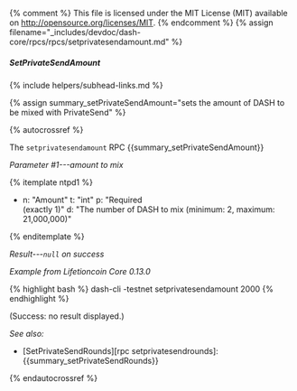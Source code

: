 {% comment %}
This file is licensed under the MIT License (MIT) available on
http://opensource.org/licenses/MIT.
{% endcomment %}
{% assign filename="_includes/devdoc/dash-core/rpcs/rpcs/setprivatesendamount.md" %}

##### SetPrivateSendAmount
{% include helpers/subhead-links.md %}

{% assign summary_setPrivateSendAmount="sets the amount of DASH to be mixed with PrivateSend" %}

<!-- __ -->

{% autocrossref %}

The `setprivatesendamount` RPC {{summary_setPrivateSendAmount}}

*Parameter #1---amount to mix*

{% itemplate ntpd1 %}
- n: "Amount"
  t: "int"
  p: "Required<br>(exactly 1)"
  d: "The number of DASH to mix (minimum: 2, maximum: 21,000,000)"

{% enditemplate %}

*Result---`null` on success*

*Example from Lifetioncoin Core 0.13.0*

{% highlight bash %}
dash-cli -testnet setprivatesendamount 2000
{% endhighlight %}

(Success: no result displayed.)

*See also:*

* [SetPrivateSendRounds][rpc setprivatesendrounds]: {{summary_setPrivateSendRounds}}

{% endautocrossref %}
